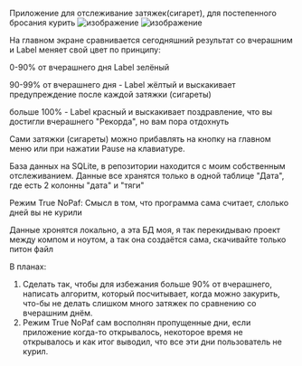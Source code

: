 Приложение для отслеживание затяжек(сигарет), для постепенного бросания курить
![изображение](https://github.com/user-attachments/assets/2f0bae25-02c6-47b2-bd92-731169ea5947) ![изображение](https://github.com/user-attachments/assets/6b4e5412-b296-4e59-a1ae-5e4777c98ed3)

На главном экране сравнивается сегодняшний результат со вчерашним и Label меняет свой цвет по принципу:

  0-90% от вчерашнего дня Label зелёный
  
  90-99% от вчерашнего дня - Label жёлтый и выскакивает предупреждение после каждой затяжки (сигареты)
  
  больше 100% - Label красный и выскакивает поздравление, что вы достигли вчерашнего "Рекорда", но вам пора отдохнуть

Сами затяжки (сигареты) можно прибавлять на кнопку на главном меню или при нажатии Pause на клавиатуре.

База данных на SQLite, в репозитории находится с моим собственным отслеживанием. Данные все хранятся только в одной таблице "Дата", где есть 2 колонны "дата" и "тяги"

Режим True NoPaf:
Смысл в том, что программа сама считает, слолько дней вы не курили 


Данные хронятся локально, а эта БД моя, я так перекидываю проект между компом и ноутом, а так она создаётся сама, скачивайте только питон файл

В планах:
1) Сделать так, чтобы для избежания больше 90% от вчерашнего, написать алгоритм, который посчитывает, когда можно закурить, что-бы не делать слишком много затяжек по сравнению со вчерашним днём.
2) Режим True NoPaf сам восполнян пропущенные дни, если приложение когда-то открывалось, некоторое время не открывалось и как итог выводил, что все эти дни пользователь не курил.
